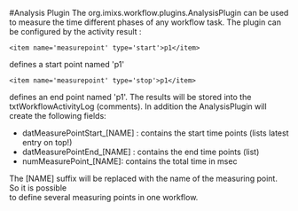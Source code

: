 #Analysis Plugin 
The org.imixs.workflow.plugins.AnalysisPlugin can be used to measure the time different phases of any workflow task. The plugin can be configured by the activity result :


    <item name='measurepoint' type='start'>p1</item> 

defines a start point named 'p1'

    <item name='measurepoint' type='stop'>p1</item> 

defines an end point named 'p1'. The results will be stored into the txtWorkflowActivityLog (comments). In addition the AnalysisPlugin will create the following fields:

  * datMeasurePointStart_[NAME] : contains the start time points (lists latest entry on top!)
  * datMeasurePointEnd_[NAME] : contains the end time points (list)
  * numMeasurePoint_[NAME]: contains the total time in msec

The [NAME] suffix will be replaced with the name of the measuring point. So it is possible  
 to define several measuring points in one workflow.
  
  